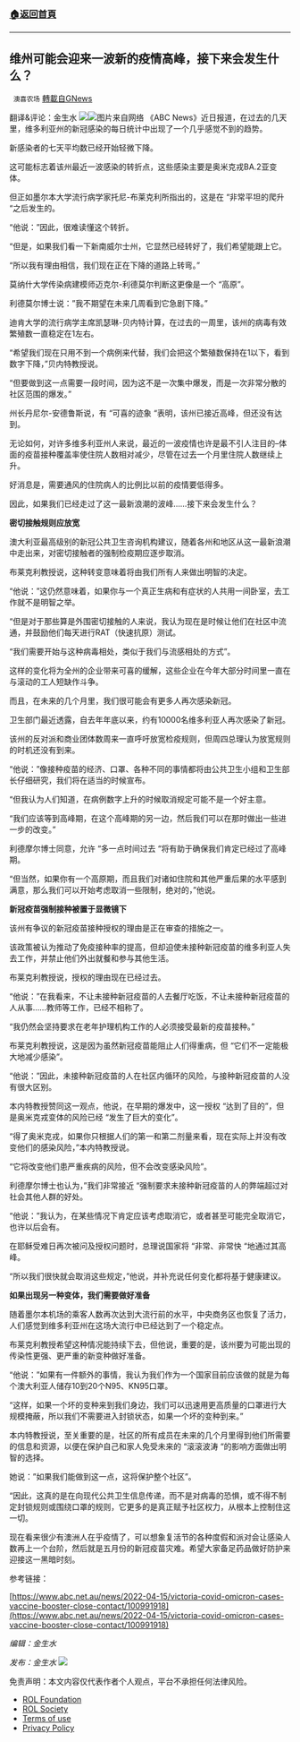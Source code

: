 ###  [:house:返回首頁](https://github.com/ourhimalayas/txt)
---


## 维州可能会迎来一波新的疫情高峰，接下来会发生什么？
` 澳喜农场` [轉載自GNews](https://gnews.org/zh-hans/2350291/)

翻译&评论：金生水
![](https://assets.gnews.org/wp-content/uploads/2022/04/Gnews-1.png)![](https://assets.gnews.org/wp-content/uploads/2022/04/1-308.jpg)图片来自网络
《ABC News》近日报道，在过去的几天里，维多利亚州的新冠感染的每日统计中出现了一个几乎感觉不到的趋势。

新感染者的七天平均数已经开始轻微下降。

这可能标志着该州最近一波感染的转折点，这些感染主要是奥米克戎BA.2亚变体。

但正如墨尔本大学流行病学家托尼-布莱克利所指出的，这是在 “非常平坦的爬升 “之后发生的。

“他说：”因此，很难读懂这个转折。

“但是，如果我们看一下新南威尔士州，它显然已经转好了，我们希望能跟上它。

“所以我有理由相信，我们现在正在下降的道路上转弯。”

莫纳什大学传染病建模师迈克尔-利德莫尔判断这更像是一个 “高原”。

利德莫尔博士说：”我不期望在未来几周看到它急剧下降。”

迪肯大学的流行病学主席凯瑟琳-贝内特计算，在过去的一周里，该州的病毒有效繁殖数一直稳定在1左右。

“希望我们现在只用不到一个病例来代替，我们会把这个繁殖数保持在1以下，看到数字下降，”贝内特教授说。

“但要做到这一点需要一段时间，因为这不是一次集中爆发，而是一次非常分散的社区范围的爆发。”

州长丹尼尔-安德鲁斯说，有 “可喜的迹象 “表明，该州已接近高峰，但还没有达到。

无论如何，对许多维多利亚州人来说，最近的一波疫情也许是最不引人注目的–体面的疫苗接种覆盖率使住院人数相对减少，尽管在过去一个月里住院人数继续上升。

好消息是，需要通风的住院病人的比例比以前的疫情要低得多。

因此，如果我们已经走过了这一最新浪潮的波峰……接下来会发生什么？

**密切接触规则应放宽**

澳大利亚最高级别的新冠公共卫生咨询机构建议，随着各州和地区从这一最新浪潮中走出来，对密切接触者的强制检疫期应逐步取消。

布莱克利教授说，这种转变意味着将由我们所有人来做出明智的决定。

“他说：”这仍然意味着，如果你与一个真正生病和有症状的人共用一间卧室，去工作就不是明智之举。

“但是对于那些算是外围密切接触的人来说，我认为现在是时候让他们在社区中流通，并鼓励他们每天进行RAT（快速抗原）测试。

“我们需要开始与这种病毒相处，类似于我们与流感相处的方式”。

这样的变化将为全州的企业带来可喜的缓解，这些企业在今年大部分时间里一直在与滚动的工人短缺作斗争。

而且，在未来的几个月里，我们很可能会有更多人再次感染新冠。

卫生部门最近透露，自去年年底以来，约有10000名维多利亚人再次感染了新冠。

该州的反对派和商业团体数周来一直呼吁放宽检疫规则，但周四总理认为放宽规则的时机还没有到来。

“他说：”像接种疫苗的经济、口罩、各种不同的事情都将由公共卫生小组和卫生部长仔细研究，我们将在适当的时候宣布。

“但我认为人们知道，在病例数字上升的时候取消规定可能不是一个好主意。

“我们应该等到高峰期，在这个高峰期的另一边，然后我们可以在那时做出一些进一步的改变。”

利德摩尔博士同意，允许 “多一点时间过去 “将有助于确保我们肯定已经过了高峰期。

“但当然，如果你有一个高原期，而且我们对诸如住院和其他严重后果的水平感到满意，那么我们可以开始考虑取消一些限制，绝对的，”他说。

**新冠疫苗强制接种被置于显微镜下**

该州有争议的新冠疫苗接种授权的理由是正在审查的措施之一。

该政策被认为推动了免疫接种率的提高，但却迫使未接种新冠疫苗的维多利亚人失去工作，并禁止他们外出就餐和参与其他生活。

布莱克利教授说，授权的理由现在已经过去。

“他说：”在我看来，不让未接种新冠疫苗的人去餐厅吃饭，不让未接种新冠疫苗的人从事……教师等工作，已经不相称了。

“我仍然会坚持要求在老年护理机构工作的人必须接受最新的疫苗接种。”

布莱克利教授说，这是因为虽然新冠疫苗能阻止人们得重病，但 “它们不一定能极大地减少感染”。

“他说：”因此，未接种新冠疫苗的人在社区内循环的风险，与接种新冠疫苗的人没有很大区别。

本内特教授赞同这一观点，他说，在早期的爆发中，这一授权 “达到了目的”，但是奥米克戎变体的风险已经 “发生了巨大的变化”。

“得了奥米克戎，如果你只根据人们的第一和第二剂量来看，现在实际上并没有改变他们的感染风险，”本内特教授说。

“它将改变他们患严重疾病的风险，但不会改变感染风险”。

利德摩尔博士也认为，”我们非常接近 “强制要求未接种新冠疫苗的人的弊端超过对社会其他人群的好处。

“他说：”我认为，在某些情况下肯定应该考虑取消它，或者甚至可能完全取消它，也许以后会有。

在耶稣受难日再次被问及授权问题时，总理说国家将 “非常、非常快 “地通过其高峰。

“所以我们很快就会取消这些规定，”他说，并补充说任何变化都将基于健康建议。

**如果出现另一种变体，我们需要做好准备**

随着墨尔本机场的乘客人数再次达到大流行前的水平，中央商务区也恢复了活力，人们感觉到维多利亚州在这场大流行中已经达到了一个稳定点。

布莱克利教授希望这种情况能持续下去，但他说，重要的是，该州要为可能出现的传染性更强、更严重的新变种做好准备。

“他说：”如果有一件额外的事情，我认为我们作为一个国家目前应该做的就是为每个澳大利亚人储存10到20个N95、KN95口罩。

“这样，如果一个坏的变种来到我们身边，我们可以迅速用更高质量的口罩进行大规模掩蔽，所以我们不需要进入封锁状态，如果一个坏的变种到来。”

本内特教授说，至关重要的是，社区的所有成员在未来的几个月里得到他们所需要的信息和资源，以便在保护自己和家人免受未来的 “滚滚波涛 “的影响方面做出明智的选择。

她说：”如果我们能做到这一点，这将保护整个社区”。

“因此，这真的是在向现代公共卫生信息传递，而不是对病毒的恐惧，或不得不制定封锁规则或围绕口罩的规则，它更多的是真正赋予社区权力，从根本上控制住这一切。

现在看来很少有澳洲人在乎疫情了，可以想象复活节的各种度假和派对会让感染人数再上一个台阶，然后就是五月份的新冠疫苗灾难。希望大家备足药品做好防护来迎接这一黑暗时刻。

参考链接：

[https://www.abc.net.au/news/2022-04-15/victoria-covid-omicron-cases-vaccine-booster-close-contact/100991918](https://www.abc.net.au/news/2022-04-15/victoria-covid-omicron-cases-vaccine-booster-close-contact/100991918)

*编辑：金生水*

*发布：金生水*
![](https://assets.gnews.org/wp-content/uploads/2022/04/HA-2.jpg)
 

免责声明：本文内容仅代表作者个人观点，平台不承担任何法律风险。

- [ROL Foundation](https://rolfoundation.org/)
- [ROL Society](https://rolsociety.org/)
- [Terms of use](https://gnews.org/terms-of-use-3/)
- [Privacy Policy](https://gnews.org/privacy-policy/)
